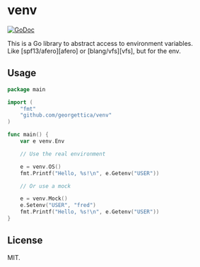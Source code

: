# venv

[![GoDoc](https://godoc.org/github.com/georgettica/venv?status.svg)](https://godoc.org/github.com/georgettica/venv)

This is a Go library to abstract access to environment variables.  
Like [spf13/afero][afero] or [blang/vfs][vfs], but for the env.

## Usage

```go
package main

import (
	"fmt"
	"github.com/georgettica/venv"
)

func main() {
	var e venv.Env

	// Use the real environment

	e = venv.OS()
	fmt.Printf("Hello, %s!\n", e.Getenv("USER"))

	// Or use a mock

	e = venv.Mock()
	e.Setenv("USER", "fred")
	fmt.Printf("Hello, %s!\n", e.Getenv("USER"))
}
```

## License

MIT.
